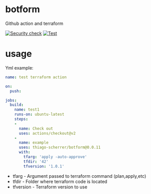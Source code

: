 # botform
Github action and terraform

[![Security check](https://github.com/thiago-scherrer/botform/actions/workflows/security_scan.yml/badge.svg?branch=main)](https://github.com/thiago-scherrer/botform/actions/workflows/security_scan.yml)
[![Test](https://github.com/thiago-scherrer/botform/actions/workflows/test.yml/badge.svg?branch=main)](https://github.com/thiago-scherrer/botform/actions/workflows/test.yml)

# usage

Yml example:

```yml
name: test terraform action

on:
  push:

jobs:
  build:
    name: test1
    runs-on: ubuntu-latest
    steps:
    -
      name: Check out
      uses: actions/checkout@v2
    -
      name: example
      uses: thiago-scherrer/botform@0.0.11
      with:
        tfarg: 'apply -auto-approve'
        tfdir: '42'
        tfversion: '1.0.1'
```

- tfarg - Argument passed to terraform command (plan,apply,etc)
- tfdir - Folder where terraform code is located
- tfversion - Terraform version to use

